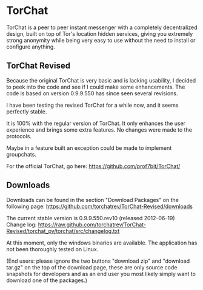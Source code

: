 TorChat
=======

TorChat is a peer to peer instant messenger with a completely decentralized design, 
built on top of Tor's location hidden services, giving you extremely strong anonymity 
while being very easy to use without the need to install or configure anything.

TorChat Revised
---------------

Because the original TorChat is very basic and is lacking usability, I decided to peek 
into the code and see if I could make some enhancements. The code is based on version
0.9.9.550 has since seen several revisions.

I have been testing the revised TorChat for a while now, and it seems perfectly stable.

It is 100% with the regular version of TorChat. It only enhances the user experience and 
brings some extra features. No changes were made to the protocols.

Maybe in a feature built an exception could be made to implement groupchats.

For the official TorChat, go here:
https://github.com/prof7bit/TorChat/

Downloads
---------
Downloads can be found in the section "Download Packages" on the following page: 
https://github.com/torchatrev/TorChat-Revised/downloads

The current stable version is 0.9.9.550.rev10 (released 2012-06-19)  
Change log: https://raw.github.com/torchatrev/TorChat-Revised/torchat_py/torchat/src/changelog.txt

At this moment, only the windows binaries are available. The application has not been thoroughly 
tested on Linux.

(End users: please ignore the two buttons "download zip" and "download tar.gz" on
the top of the download page, these are only source code snapshots for developers 
and as an end user you most likely simply want to download one of the packages.)

